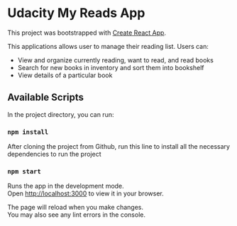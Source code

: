 # Udacity My Reads App

This project was bootstrapped with [Create React App](https://github.com/facebook/create-react-app).

This applications allows user to manage their reading list. Users can:

- View and organize currently reading, want to read, and read books
- Search for new books in inventory and sort them into bookshelf
- View details of a particular book

## Available Scripts

In the project directory, you can run:

### `npm install`

After cloning the project from Github, run this line to install all the necessary dependencies to run the project

### `npm start`

Runs the app in the development mode.\
Open [http://localhost:3000](http://localhost:3000) to view it in your browser.

The page will reload when you make changes.\
You may also see any lint errors in the console.
